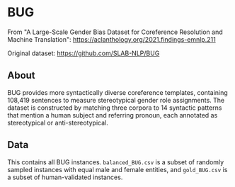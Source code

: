 #  BUG

From "A Large-Scale Gender Bias Dataset for Coreference Resolution and Machine Translation": https://aclanthology.org/2021.findings-emnlp.211

Original dataset: https://github.com/SLAB-NLP/BUG

## About

BUG provides more syntactically diverse coreference templates, containing 108,419 sentences to measure stereotypical gender role assignments. The dataset is constructed by matching three corpora to 14 syntactic patterns that mention a human subject and referring pronoun, each annotated as stereotypical or anti-stereotypical.

## Data

This contains all BUG instances. `balanced_BUG.csv` is a subset of randomly sampled instances with equal male and female entities, and `gold_BUG.csv` is a subset of human-validated instances.